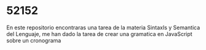 # 52152
En este repositorio encontraras una tarea de la materia SintaxIs y Semantica del Lenguaje, me han dado la tarea de crear una gramatica en JavaScript sobre un cronograma

